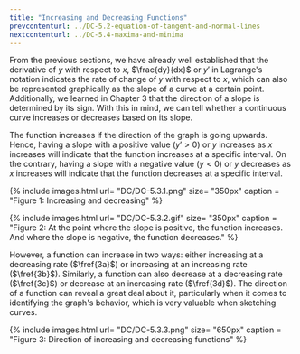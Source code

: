 ```yaml
---
title: "Increasing and Decreasing Functions"
prevcontenturl: ../DC-5.2-equation-of-tangent-and-normal-lines
nextcontenturl: ../DC-5.4-maxima-and-minima
---
```




From the previous sections, we have already well established that the derivative of $y$ with respect to $x$, $\frac{dy}{dx}$ or $y'$ in Lagrange's notation indicates the rate of change of $y$ with respect to $x$, which can also be represented graphically as the slope of a curve at a certain point. Additionally, we learned in Chapter 3 that the direction of a slope is determined by its sign. With this in mind, we can tell whether a continuous curve increases or decreases based on its slope.

The function increases if the direction of the graph is going upwards. Hence, having a slope with a positive value ($y'>0$) or $y$ increases as $x$ increases will indicate that the function increases at a specific interval. On the contrary, having a slope with a negative value ($y<0$) or $y$ decreases as $x$ increases will indicate that the function decreases at a specific interval.


{% include images.html 
    url= "DC/DC-5.3.1.png" 
    size= "350px"
    caption = "Figure 1: Increasing and decreasing"
%}



{% include images.html 
    url= "DC/DC-5.3.2.gif" 
    size= "350px"
    caption = "Figure 2: At the point where the slope is positive, the function increases. And where the slope is negative, the function decreases."
%}

However, a function can increase in two ways: either increasing at a decreasing rate ($\fref{3a}$) or increasing at an increasing rate ($\fref{3b}$). Similarly, a function can also decrease at a decreasing rate ($\fref{3c}$) or decrease at an increasing rate ($\fref{3d}$). The direction of a function can reveal a great deal about it, particularly when it comes to identifying the graph's behavior, which is very valuable when sketching curves.



{% include images.html 
    url= "DC/DC-5.3.3.png" 
    size= "650px"
    caption = "Figure 3: Direction of increasing and decreasing functions"
%}